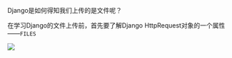 Django是如何得知我们上传的是文件呢？

在学习Django的文件上传前，首先要了解Django HttpRequest对象的一个属性——`FILES`



![](https://cdn.jsdelivr.net/gh/cjyshow/docimg@main/HttpRequest%20FILES.png)



